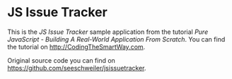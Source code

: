 # JS Issue Tracker
This is the *JS Issue Tracker* sample application from the tutorial *Pure JavaScript - Building A Real-World Application From Scratch*. You can find the tutorial on http://CodingTheSmartWay.com.

Original source code you can find on https://github.com/seeschweiler/jsissuetracker.
